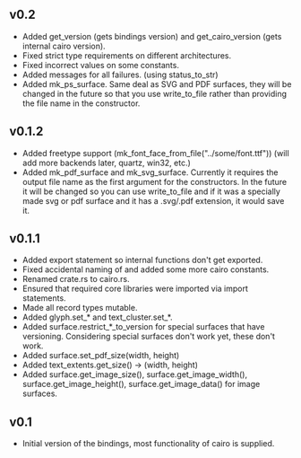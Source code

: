 ## v0.2

* Added get_version (gets bindings version) and get_cairo_version (gets internal cairo version).
* Fixed strict type requirements on different architectures.
* Fixed incorrect values on some constants.
* Added messages for all failures. (using status_to_str)
* Added mk_ps_surface. Same deal as SVG and PDF surfaces, they will be changed in the future so that you use write_to_file rather than providing the file name in the constructor.

## v0.1.2

* Added freetype support (mk_font_face_from_file("../some/font.ttf")) (will add more backends later, quartz, win32, etc.)
* Added mk_pdf_surface and mk_svg_surface. Currently it requires the output file name as the first argument for the constructors. In the future it will be changed so you can use write_to_file and if it was a specially made svg or pdf surface and it has a .svg/.pdf extension, it would save it.

## v0.1.1

* Added export statement so internal functions don't get exported.
* Fixed accidental naming of and added some more cairo constants.
* Renamed crate.rs to cairo.rs.
* Ensured that required core libraries were imported via import statements.
* Made all record types mutable.
* Added glyph.set_\* and text_cluster.set_\*.
* Added surface.restrict_\*_to_version for special surfaces that have versioning. Considering special surfaces don't work yet, these don't work.
* Added surface.set_pdf_size(width, height)
* Added text_extents.get_size() -> (width, height)
* Added surface.get_image_size(), surface.get_image_width(), surface.get_image_height(), surface.get_image_data() for image surfaces.

## v0.1

* Initial version of the bindings, most functionality of cairo is supplied.
